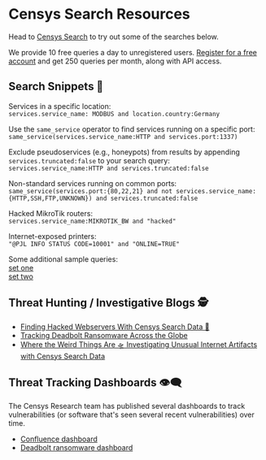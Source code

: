 # Censys Search Resources

Head to [Censys Search](https://search.censys.io) to try out some of the searches below. 

We provide 10 free queries a day to unregistered users. [Register for a free account](https://censys.io/register) and get 250 queries per month, along with API access.


## Search Snippets 🔎
Services in a specific location: \
`services.service_name: MODBUS and location.country:Germany`

Use the `same_service` operator to find services running on a specific port: \
`same_service(services.service_name:HTTP and services.port:1337)`

Exclude pseudoservices (e.g., honeypots) from results by appending `services.truncated:false` to your search query: \
`services.service_name:HTTP and services.truncated:false`

Non-standard services running on common ports:\
`same_service(services.port:{80,22,21} and not services.service_name:{HTTP,SSH,FTP,UNKNOWN}) and services.truncated:false`

Hacked MikroTik routers: \
`services.service_name:MIKROTIK_BW and "hacked"`

Internet-exposed printers: \
`"@PJL INFO STATUS CODE=10001" and "ONLINE=TRUE"`

Some additional sample queries:\
[set one](https://search.censys.io/search/examples?resource=hosts) \
[set two](https://support.censys.io/hc/en-us/articles/360059720271-Search-2-0-Example-Host-Queries)


## Threat Hunting / Investigative Blogs 🕵️
+ [Finding Hacked Webservers With Censys Search Data 🔎](https://censys.io/finding-hacked-web-servers-with-censys-search-data/)
+ [Tracking Deadbolt Ransomware Across the Globe](https://censys.io/tracking-deadbolt-ransomware-across-the-globe/)
+ [Where the Weird Things Are 🛸 Investigating Unusual Internet Artifacts with Censys Search Data](https://censys.io/where-the-weird-things-are-%f0%9f%9b%b8-investigating-unusual-internet-artifacts-with-censys-search-data/)



## Threat Tracking Dashboards 👁‍🗨
The Censys Research team has published several dashboards to track vulnerabilities (or software that's seen several recent vulnerabilities) over time. 

+ [Confluence dashboard](https://datastudio.google.com/s/pZ2tJrlKVrM)
+ [Deadbolt ransomware dashboard](https://datastudio.google.com/s/l58W0sXWv2Q)